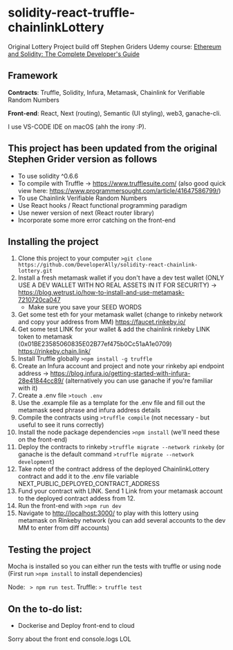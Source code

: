 # solidity-react-truffle-chainlinkLottery

Original Lottery Project build off Stephen Griders Udemy course: [Ethereum and Solidity: The Complete Developer's Guide](https://www.udemy.com/course/ethereum-and-solidity-the-complete-developers-guide/)

## **Framework**

**Contracts**: Truffle, Solidity, Infura, Metamask, Chainlink for Verifiable Random Numbers

**Front-end**: React, Next (routing), Semantic (UI styling), web3, ganache-cli.

I use VS-CODE IDE on macOS (ahh the irony :P).

## **This project has been updated from the original Stephen Grider version as follows**

- To use solidity ^0.6.6
- To compile with Truffle -> https://www.trufflesuite.com/ (also good quick view here: https://www.programmersought.com/article/41647586799/)
- To use Chainlink Verifiable Random Numbers
- Use React hooks / React functional programming paradigm
- Use newer version of next (React router library)
- Incorporate some more error catching on the front-end

## **Installing the project**

1. Clone this project to your computer `>git clone https://github.com/DeveloperAlly/solidity-react-chainlink-lottery.git`
2. Install a fresh metamask wallet if you don't have a dev test wallet (ONLY USE A DEV WALLET WITH NO REAL ASSETS IN IT FOR SECURITY) -> <https://blog.wetrust.io/how-to-install-and-use-metamask-7210720ca047>
   - Make sure you save your SEED WORDS
3. Get some test eth for your metamask wallet (change to rinkeby network and copy your address from MM) <https://faucet.rinkeby.io/>
4. Get some test LINK for your wallet & add the chainlink rinkeby LINK token to metamask (0x01BE23585060835E02B77ef475b0Cc51aA1e0709) https://rinkeby.chain.link/
5. Install Truffle globally `>npm install -g truffle`
6. Create an Infura account and project and note your rinkeby api endpoint address -> <https://blog.infura.io/getting-started-with-infura-28e41844cc89/>
   (alternatively you can use ganache if you're familiar with it)
7. Create a .env file `>touch .env`
8. Use the .example file as a template for the .env file and fill out the metamask seed phrase and infura address details
9. Compile the contracts using `>truffle compile` (not necessary - but useful to see it runs correctly)
10. Install the node package dependencies `>npm install` (we'll need these on the front-end)
11. Deploy the contracts to rinkeby `>truffle migrate --network rinkeby` (or ganache is the default command `>truffle migrate --network development`)
12. Take note of the contract address of the deployed ChainlinkLottery contract and add it to the .env file variable NEXT_PUBLIC_DEPLOYED_CONTRACT_ADDRESS
13. Fund your contract with LINK. Send 1 Link from your metamask account to the deployed contract addess from 12.
14. Run the front-end with `>npm run dev`
15. Navigate to <http://localhost:3000/> to play with this lottery using metamask on Rinkeby network (you can add several accounts to the dev MM to enter from diff accounts)

## **Testing the project**

Mocha is installed so you can either run the tests with truffle or using node (First run `>npm install` to install dependencies)

Node: ` > npm run test`.
Truffle: `> truffle test`

## On the to-do list:

- Dockerise and Deploy front-end to cloud


Sorry about the front end console.logs LOL
